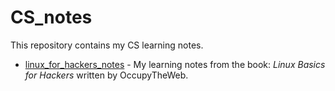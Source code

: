 # CS_notes

This repository contains my CS learning notes.

- [linux_for_hackers_notes](https://github.com/chiatsekuo/CS_notes/blob/main/linux_for_hackers_notes.md) - My learning notes from the book: *Linux Basics for Hackers* written by OccupyTheWeb.

